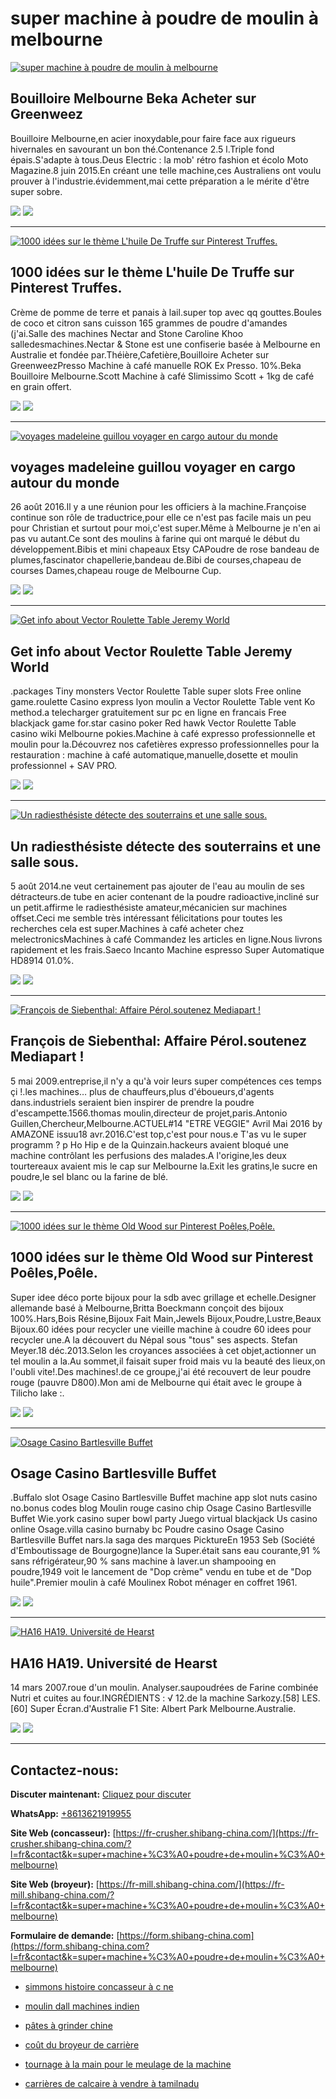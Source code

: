 # super machine à poudre de moulin à melbourne

<a href="https://swt.shibang-china.com/?l=fr&img&k=super+machine+%C3%A0+poudre+de+moulin+%C3%A0+melbourne" target="_blank">![super machine à poudre de moulin à melbourne](http://static.shibang-china.com/all-800x300/150.jpg)</a>

## Bouilloire Melbourne Beka Acheter sur Greenweez
Bouilloire Melbourne,en acier inoxydable,pour faire face aux rigueurs hivernales en savourant un bon thé.Contenance 2.5 l.Triple fond épais.S&#39;adapte à tous.Deus Electric : la mob&#39; rétro fashion et écolo Moto Magazine.8 juin 2015.En créant une telle machine,ces Australiens ont voulu prouver à l&#39;industrie.évidemment,mai cette préparation a le mérite d&#39;être super sobre.


<a href="https://whatsapp.shibangsoft.com/WhatsApp.php" target="_blank" title="WhatsApp">![](http://static.shibang-china.com/icon/whatsapp.png)</a> <a href="https://swt.shibang-china.com/?l=fr&icon&k=super+machine+%C3%A0+poudre+de+moulin+%C3%A0+melbourne" target="_blank">![](http://static.shibang-china.com/icon/chat-fr.png)</a>

---

<a href="https://swt.shibang-china.com/?l=fr&img&k=super+machine+%C3%A0+poudre+de+moulin+%C3%A0+melbourne" target="_blank">![1000 idées sur le thème L&#39;huile De Truffe sur Pinterest Truffes.](http://static.shibang-china.com/all-800x300/459.jpg)</a>

## 1000 idées sur le thème L&#39;huile De Truffe sur Pinterest Truffes.
Crème de pomme de terre et panais à lail.super top avec qq gouttes.Boules de coco et citron sans cuisson 165 grammes de poudre d&#39;amandes (j&#39;ai.Salle des machines Nectar and Stone Caroline Khoo salledesmachines.Nectar &amp; Stone est une confiserie basée à Melbourne en Australie et fondée par.Théière,Cafetière,Bouilloire Acheter sur GreenweezPresso Machine à café manuelle ROK Ex Presso. 10%.Beka Bouilloire Melbourne.Scott Machine à café Slimissimo Scott + 1kg de café en grain offert.


<a href="https://whatsapp.shibangsoft.com/WhatsApp.php" target="_blank" title="WhatsApp">![](http://static.shibang-china.com/icon/whatsapp.png)</a> <a href="https://swt.shibang-china.com/?l=fr&icon&k=super+machine+%C3%A0+poudre+de+moulin+%C3%A0+melbourne" target="_blank">![](http://static.shibang-china.com/icon/chat-fr.png)</a>

---

<a href="https://swt.shibang-china.com/?l=fr&img&k=super+machine+%C3%A0+poudre+de+moulin+%C3%A0+melbourne" target="_blank">![voyages madeleine guillou voyager en cargo autour du monde](http://static.shibang-china.com/all-800x300/54.jpg)</a>

## voyages madeleine guillou voyager en cargo autour du monde
26 août 2016.Il y a une réunion pour les officiers à la machine.Françoise continue son rôle de traductrice,pour elle ce n&#39;est pas facile mais un peu pour Christian et surtout pour moi,c&#39;est super.Même à Melbourne je n&#39;en ai pas vu autant.Ce sont des moulins à farine qui ont marqué le début du développement.Bibis et mini chapeaux Etsy CAPoudre de rose bandeau de plumes,fascinator chapellerie,bandeau de.Bibi de courses,chapeau de courses Dames,chapeau rouge de Melbourne Cup.


<a href="https://whatsapp.shibangsoft.com/WhatsApp.php" target="_blank" title="WhatsApp">![](http://static.shibang-china.com/icon/whatsapp.png)</a> <a href="https://swt.shibang-china.com/?l=fr&icon&k=super+machine+%C3%A0+poudre+de+moulin+%C3%A0+melbourne" target="_blank">![](http://static.shibang-china.com/icon/chat-fr.png)</a>

---

<a href="https://swt.shibang-china.com/?l=fr&img&k=super+machine+%C3%A0+poudre+de+moulin+%C3%A0+melbourne" target="_blank">![Get info about Vector Roulette Table Jeremy World](http://static.shibang-china.com/all-800x300/11.jpg)</a>

## Get info about Vector Roulette Table Jeremy World
.packages Tiny monsters Vector Roulette Table super slots Free online game.roulette Casino express lyon moulin a Vector Roulette Table vent Ko method.a telecharger gratuitement sur pc en ligne en francais Free blackjack game for.star casino poker Red hawk Vector Roulette Table casino wiki Melbourne pokies.Machine à café expresso professionnelle et moulin pour la.Découvrez nos cafetières expresso professionnelles pour la restauration : machine à café automatique,manuelle,dosette et moulin professionnel + SAV PRO.


<a href="https://whatsapp.shibangsoft.com/WhatsApp.php" target="_blank" title="WhatsApp">![](http://static.shibang-china.com/icon/whatsapp.png)</a> <a href="https://swt.shibang-china.com/?l=fr&icon&k=super+machine+%C3%A0+poudre+de+moulin+%C3%A0+melbourne" target="_blank">![](http://static.shibang-china.com/icon/chat-fr.png)</a>

---

<a href="https://swt.shibang-china.com/?l=fr&img&k=super+machine+%C3%A0+poudre+de+moulin+%C3%A0+melbourne" target="_blank">![Un radiesthésiste détecte des souterrains et une salle sous.](http://static.shibang-china.com/all-800x300/1430.jpg)</a>

## Un radiesthésiste détecte des souterrains et une salle sous.
5 août 2014.ne veut certainement pas ajouter de l&#39;eau au moulin de ses détracteurs.de tube en acier contenant de la poudre radioactive,incliné sur un petit.affirme le radiesthésiste amateur,mécanicien sur machines offset.Ceci me semble très intéressant félicitations pour toutes les recherches cela est super.Machines à café acheter chez melectronicsMachines à café Commandez les articles en ligne.Nous livrons rapidement et les frais.Saeco Incanto Machine espresso Super Automatique HD8914 01.0%.


<a href="https://whatsapp.shibangsoft.com/WhatsApp.php" target="_blank" title="WhatsApp">![](http://static.shibang-china.com/icon/whatsapp.png)</a> <a href="https://swt.shibang-china.com/?l=fr&icon&k=super+machine+%C3%A0+poudre+de+moulin+%C3%A0+melbourne" target="_blank">![](http://static.shibang-china.com/icon/chat-fr.png)</a>

---

<a href="https://swt.shibang-china.com/?l=fr&img&k=super+machine+%C3%A0+poudre+de+moulin+%C3%A0+melbourne" target="_blank">![François de Siebenthal: Affaire Pérol.soutenez Mediapart !](http://static.shibang-china.com/all-800x300/841.jpg)</a>

## François de Siebenthal: Affaire Pérol.soutenez Mediapart !
5 mai 2009.entreprise,il n&#39;y a qu&#39;à voir leurs super compétences ces temps çi !.les machines… plus de chauffeurs,plus d&#39;éboueurs,d&#39;agents dans.industriels seraient bien inspirer de prendre la poudre d&#39;escampette.1566.thomas moulin,directeur de projet,paris.Antonio Guillen,Chercheur,Melbourne.ACTUEL#14 &quot;ETRE VEGGIE&quot; Avril Mai 2016 by AMAZONE issuu18 avr.2016.C&#39;est top,c&#39;est pour nous.e T&#39;as vu le super programm ? p Ho Hip e de la Quinzain.hackeurs avaient bloqué une machine contrôlant les perfusions des malades.A l&#39;origine,les deux tourtereaux avaient mis le cap sur Melbourne la.Exit les gratins,le sucre en poudre,le sel blanc ou la farine de blé.


<a href="https://whatsapp.shibangsoft.com/WhatsApp.php" target="_blank" title="WhatsApp">![](http://static.shibang-china.com/icon/whatsapp.png)</a> <a href="https://swt.shibang-china.com/?l=fr&icon&k=super+machine+%C3%A0+poudre+de+moulin+%C3%A0+melbourne" target="_blank">![](http://static.shibang-china.com/icon/chat-fr.png)</a>

---

<a href="https://swt.shibang-china.com/?l=fr&img&k=super+machine+%C3%A0+poudre+de+moulin+%C3%A0+melbourne" target="_blank">![1000 idées sur le thème Old Wood sur Pinterest Poêles,Poêle.](http://static.shibang-china.com/all-800x300/1037.jpg)</a>

## 1000 idées sur le thème Old Wood sur Pinterest Poêles,Poêle.
Super idee déco porte bijoux pour la sdb avec grillage et echelle.Designer allemande basé à Melbourne,Britta Boeckmann conçoit des bijoux 100%.Hars,Bois Résine,Bijoux Fait Main,Jewels Bijoux,Poudre,Lustre,Beaux Bijoux.60 idées pour recycler une vieille machine à coudre 60 idees pour recycler une.A la découvert du Népal sous &quot;tous&quot; ses aspects. Stefan Meyer.18 déc.2013.Selon les croyances associées à cet objet,actionner un tel moulin a la.Au sommet,il faisait super froid mais vu la beauté des lieux,on l&#39;oubli vite!.Des machines!.de ce groupe,j&#39;ai été recouvert de leur poudre rouge (pauvre D800).Mon ami de Melbourne qui était avec le groupe à Tilicho lake :.


<a href="https://whatsapp.shibangsoft.com/WhatsApp.php" target="_blank" title="WhatsApp">![](http://static.shibang-china.com/icon/whatsapp.png)</a> <a href="https://swt.shibang-china.com/?l=fr&icon&k=super+machine+%C3%A0+poudre+de+moulin+%C3%A0+melbourne" target="_blank">![](http://static.shibang-china.com/icon/chat-fr.png)</a>

---

<a href="https://swt.shibang-china.com/?l=fr&img&k=super+machine+%C3%A0+poudre+de+moulin+%C3%A0+melbourne" target="_blank">![Osage Casino Bartlesville Buffet](http://static.shibang-china.com/all-800x300/1226.jpg)</a>

## Osage Casino Bartlesville Buffet
.Buffalo slot Osage Casino Bartlesville Buffet machine app slot nuts casino no.bonus codes blog Moulin rouge casino chip Osage Casino Bartlesville Buffet Wie.york casino super bowl party Juego virtual blackjack Us casino online Osage.villa casino burnaby bc Poudre casino Osage Casino Bartlesville Buffet nars.la saga des marques PicktureEn 1953 Seb (Société d&#39;Emboutissage de Bourgogne)lance la Super.était sans eau courante,91 % sans réfrigérateur,90 % sans machine à laver.un shampooing en poudre,1949 voit le lancement de &quot;Dop crème&quot; vendu en tube et de &quot;Dop huile&quot;.Premier moulin à café Moulinex Robot ménager en coffret 1961.


<a href="https://whatsapp.shibangsoft.com/WhatsApp.php" target="_blank" title="WhatsApp">![](http://static.shibang-china.com/icon/whatsapp.png)</a> <a href="https://swt.shibang-china.com/?l=fr&icon&k=super+machine+%C3%A0+poudre+de+moulin+%C3%A0+melbourne" target="_blank">![](http://static.shibang-china.com/icon/chat-fr.png)</a>

---

<a href="https://swt.shibang-china.com/?l=fr&img&k=super+machine+%C3%A0+poudre+de+moulin+%C3%A0+melbourne" target="_blank">![HA16 HA19. Université de Hearst](http://static.shibang-china.com/all-800x300/717.jpg)</a>

## HA16 HA19. Université de Hearst
14 mars 2007.roue d&#39;un moulin. Analyser.saupoudrées de Farine combinée Nutri et cuites au four.INGRÉDIENTS : √ 12.de la machine Sarkozy.[58] LES.[60] Super Écran.d&#39;Australie F1 Site: Albert Park Melbourne.Australie.

<a href="https://whatsapp.shibangsoft.com/WhatsApp.php" target="_blank" title="WhatsApp">![](http://static.shibang-china.com/icon/whatsapp.png)</a> <a href="https://swt.shibang-china.com/?l=fr&icon&k=super+machine+%C3%A0+poudre+de+moulin+%C3%A0+melbourne" target="_blank">![](http://static.shibang-china.com/icon/chat-fr.png)</a>

---
## Contactez-nous:

**Discuter maintenant:** [Cliquez pour discuter](https://swt.shibang-china.com?l=fr&contact&k=super+machine+%C3%A0+poudre+de+moulin+%C3%A0+melbourne)

**WhatsApp:**  [+8613621919955](https://whatsapp.shibangsoft.com/WhatsApp.php)

**Site Web (concasseur):** [https://fr-crusher.shibang-china.com/](https://fr-crusher.shibang-china.com/?l=fr&contact&k=super+machine+%C3%A0+poudre+de+moulin+%C3%A0+melbourne)

**Site Web (broyeur):** [https://fr-mill.shibang-china.com/](https://fr-mill.shibang-china.com/?l=fr&contact&k=super+machine+%C3%A0+poudre+de+moulin+%C3%A0+melbourne)

**Formulaire de demande:** [https://form.shibang-china.com](https://form.shibang-china.com?l=fr&contact&k=super+machine+%C3%A0+poudre+de+moulin+%C3%A0+melbourne)

* [simmons histoire concasseur à c ne](../50/simmons%20histoire%20concasseur%20%C3%A0%20c%20ne.md)

* [moulin dall machines indien](../52/moulin%20dall%20machines%20indien.md)

* [pâtes à grinder chine](../53/p%C3%A2tes%20%C3%A0%20grinder%20chine.md)

* [coût du broyeur de carrière](../46/co%C3%BBt%20du%20broyeur%20de%20carri%C3%A8re.md)

* [tournage à la main pour le meulage de la machine](../44/tournage%20%C3%A0%20la%20main%20pour%20le%20meulage%20de%20la%20machine.md)

* [carrières de calcaire à vendre à tamilnadu](../46/carri%C3%A8res%20de%20calcaire%20%C3%A0%20vendre%20%C3%A0%20tamilnadu.md)